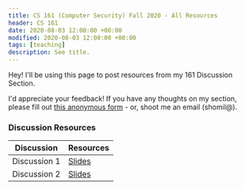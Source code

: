 ```yaml
---
title: CS 161 (Computer Security) Fall 2020 - All Resources 
header: CS 161
date: 2020-08-03 12:00:00 +00:00
modified: 2020-08-03 12:00:00 +00:00
tags: [teaching]
description: See title.
---
```


Hey! I'll be using this page to post resources from my 161 Discussion Section.

I'd appreciate your feedback! If you have any thoughts on my section, please fill out [this anonymous form](https://airtable.com/shr762qgTwjZPiTtE) - or, shoot me an email (shomil@).

### Discussion Resources

| Discussion   | Resources                                                    |
| ------------ | ------------------------------------------------------------ |
| Discussion 1 | [Slides](https://docs.google.com/presentation/d/1OYOOFLmgXjXrM3-hR5VxG2D32jqkwp_sRg6lz16gyOs/edit?usp=sharing) |
| Discussion 2 | [Slides](https://docs.google.com/presentation/d/1SqSnj4xS8q_uxFkACQgmYOJNNlfxlyNQakyE4560qKc/edit#slide=id.g8209333073_0_206) |



